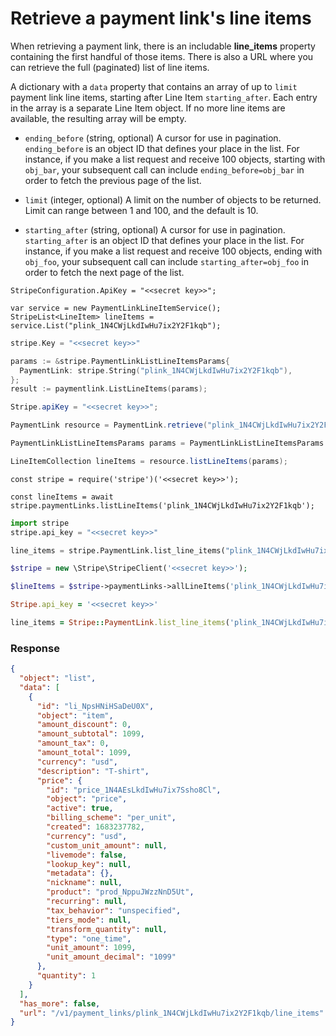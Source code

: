 # Retrieve a payment link's line items

When retrieving a payment link, there is an includable **line\_items** property containing the first handful of those items. There is also a URL where you can retrieve the full (paginated) list of line items.

A dictionary with a `data` property that contains an array of up to `limit` payment link line items, starting after Line Item `starting_after`. Each entry in the array is a separate Line Item object. If no more line items are available, the resulting array will be empty.

- `ending_before` (string, optional)
  A cursor for use in pagination. `ending_before` is an object ID that defines your place in the list. For instance, if you make a list request and receive 100 objects, starting with `obj_bar`, your subsequent call can include `ending_before=obj_bar` in order to fetch the previous page of the list.

- `limit` (integer, optional)
  A limit on the number of objects to be returned. Limit can range between 1 and 100, and the default is 10.

- `starting_after` (string, optional)
  A cursor for use in pagination. `starting_after` is an object ID that defines your place in the list. For instance, if you make a list request and receive 100 objects, ending with `obj_foo`, your subsequent call can include `starting_after=obj_foo` in order to fetch the next page of the list.

```dotnet
StripeConfiguration.ApiKey = "<<secret key>>";

var service = new PaymentLinkLineItemService();
StripeList<LineItem> lineItems = service.List("plink_1N4CWjLkdIwHu7ix2Y2F1kqb");
```

```go
stripe.Key = "<<secret key>>"

params := &stripe.PaymentLinkListLineItemsParams{
  PaymentLink: stripe.String("plink_1N4CWjLkdIwHu7ix2Y2F1kqb"),
};
result := paymentlink.ListLineItems(params);
```

```java
Stripe.apiKey = "<<secret key>>";

PaymentLink resource = PaymentLink.retrieve("plink_1N4CWjLkdIwHu7ix2Y2F1kqb");

PaymentLinkListLineItemsParams params = PaymentLinkListLineItemsParams.builder().build();

LineItemCollection lineItems = resource.listLineItems(params);
```

```node
const stripe = require('stripe')('<<secret key>>');

const lineItems = await stripe.paymentLinks.listLineItems('plink_1N4CWjLkdIwHu7ix2Y2F1kqb');
```

```python
import stripe
stripe.api_key = "<<secret key>>"

line_items = stripe.PaymentLink.list_line_items("plink_1N4CWjLkdIwHu7ix2Y2F1kqb")
```

```php
$stripe = new \Stripe\StripeClient('<<secret key>>');

$lineItems = $stripe->paymentLinks->allLineItems('plink_1N4CWjLkdIwHu7ix2Y2F1kqb', []);
```

```ruby
Stripe.api_key = '<<secret key>>'

line_items = Stripe::PaymentLink.list_line_items('plink_1N4CWjLkdIwHu7ix2Y2F1kqb')
```

### Response

```json
{
  "object": "list",
  "data": [
    {
      "id": "li_NpsHNiHSaDeU0X",
      "object": "item",
      "amount_discount": 0,
      "amount_subtotal": 1099,
      "amount_tax": 0,
      "amount_total": 1099,
      "currency": "usd",
      "description": "T-shirt",
      "price": {
        "id": "price_1N4AEsLkdIwHu7ix7Ssho8Cl",
        "object": "price",
        "active": true,
        "billing_scheme": "per_unit",
        "created": 1683237782,
        "currency": "usd",
        "custom_unit_amount": null,
        "livemode": false,
        "lookup_key": null,
        "metadata": {},
        "nickname": null,
        "product": "prod_NppuJWzzNnD5Ut",
        "recurring": null,
        "tax_behavior": "unspecified",
        "tiers_mode": null,
        "transform_quantity": null,
        "type": "one_time",
        "unit_amount": 1099,
        "unit_amount_decimal": "1099"
      },
      "quantity": 1
    }
  ],
  "has_more": false,
  "url": "/v1/payment_links/plink_1N4CWjLkdIwHu7ix2Y2F1kqb/line_items"
}
```